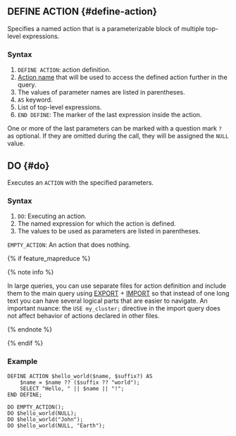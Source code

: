 ## DEFINE ACTION {#define-action}

Specifies a named action that is a parameterizable block of multiple top-level expressions.

### Syntax

1. `DEFINE ACTION`: action definition.
1. [Action name](../../expressions.md#named-nodes) that will be used to access the defined action further in the query.
1. The values of parameter names are listed in parentheses.
1. `AS` keyword.
1. List of top-level expressions.
1. `END DEFINE`: The marker of the last expression inside the action.

One or more of the last parameters can be marked with a question mark `?` as optional. If they are omitted during the call, they will be assigned the `NULL` value.

## DO {#do}

Executes an `ACTION` with the specified parameters.

### Syntax

1. `DO`: Executing an action.
1. The named expression for which the action is defined.
1. The values to be used as parameters are listed in parentheses.

`EMPTY_ACTION`: An action that does nothing.

{% if feature_mapreduce %} <!-- In fact, if user file system integration is supported in the product. YQL service over YDB may also be here. -->

{% note info %}

In large queries, you can use separate files for action definition and include them to the main query using [EXPORT](../../export_import.md#export) + [IMPORT](../../export_import.md#import) so that instead of one long text you can have several logical parts that are easier to navigate. An important nuance: the `USE my_cluster;` directive in the import query does not affect behavior of actions declared in other files.

{% endnote %}

{% endif %}

### Example

```yql
DEFINE ACTION $hello_world($name, $suffix?) AS
    $name = $name ?? ($suffix ?? "world");
    SELECT "Hello, " || $name || "!";
END DEFINE;

DO EMPTY_ACTION();
DO $hello_world(NULL);
DO $hello_world("John");
DO $hello_world(NULL, "Earth");
```

